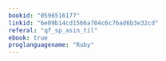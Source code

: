 ```yaml
---
bookid: "0596516177"
linkid: "6e09b14cd1566a704c6c76ad6b3e32cd"
referal: "qf_sp_asin_til"
ebook: true
proglanguagename: "Ruby"
---
```

